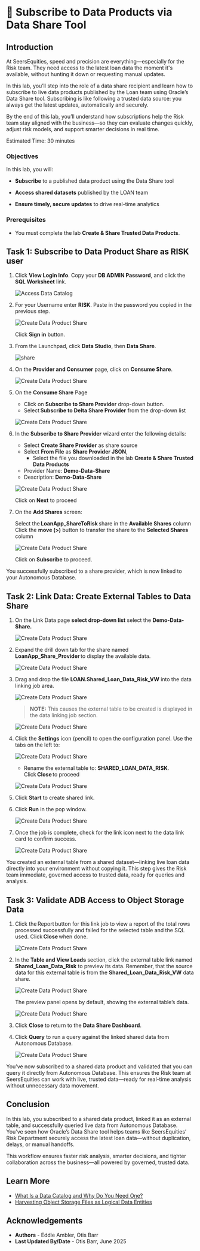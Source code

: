# 🛒 Subscribe to Data Products via Data Share Tool

## Introduction

At SeersEquities, speed and precision are everything—especially for the Risk team. They need access to the latest loan data the moment it's available, without hunting it down or requesting manual updates.

In this lab, you’ll step into the role of a data share recipient and learn how to subscribe to live data products published by the Loan team using Oracle’s Data Share tool. Subscribing is like following a trusted data source: you always get the latest updates, automatically and securely.

By the end of this lab, you’ll understand how subscriptions help the Risk team stay aligned with the business—so they can evaluate changes quickly, adjust risk models, and support smarter decisions in real time.

Estimated Time: 30 minutes

### Objectives

In this lab, you will:

* **Subscribe** to a published data product using the Data Share tool

* **Access shared datasets** published by the LOAN team

* **Ensure timely, secure updates** to drive real-time analytics

### Prerequisites

* You must complete the lab **Create & Share Trusted Data Products**.

## Task 1: Subscribe to Data Product Share as RISK user

1. Click **View Login Info**. Copy your **DB ADMIN Password**, and click the **SQL Worksheet** link.

    ![Access Data Catalog](./images/start-demo.png "Access Local Data Catalog")  

2. For your Username enter **RISK**. Paste in the password you copied in the previous step.

   ![Create Data Product Share](./images/subscribe-to-data-share-5.png )

   Click **Sign in** button.

3. From the Launchpad, click **Data Studio**, then **Data Share**.

   ![share](./images/gotoshare.png )

4. On the **Provider and Consumer** page, click on **Consume Share**.

      ![Create Data Product Share](./images/subscribe-to-data-share-8.png )

5. On the **Consume Share** Page

      * Click on **Subscribe to Share Provider** drop-down button.  
      * Select **Subscribe to Delta Share Provider** from the drop-down list  

      ![Create Data Product Share](./images/subscribe-to-delta-share-provider.png)

6. In the **Subscribe to Share Provider** wizard enter the following details:

      * Select **Create Share Provider** as share source
      * Select **From File** as **Share Provider JSON**, 
        * Select the file you downloaded in the lab  **Create & Share Trusted Data Products**
      * Provider Name: **Demo-Data-Share**  
      * Description: **Demo-Data-Share**

      ![Create Data Product Share](./images/subscribe-to-share-provider.png )

   Click on **Next** to proceed

7. On the **Add Shares** screen:

   Select the **LoanApp\_ShareToRisk** share in the **Available Shares** column  
   Click the **move (>)** button to transfer the share to the **Selected Shares** column  

   ![Create Data Product Share](./images/subscribe-to-share-provider-2.png )

   Click on **Subscribe** to proceed.

You successfully subscribed to a share provider, which is now linked to your Autonomous Database.

## Task 2: Link Data: Create External Tables to Data Share

1. On the Link Data page **select drop-down list** select the **Demo-Data-Share.**

   ![Create Data Product Share](./images/selectshareprovider.png )

2. Expand the drill down tab for the share named **LoanApp\_Share\_Provider** to display the available data.

   ![Create Data Product Share](./images/available.png )

3. Drag and drop the file **LOAN.Shared\_Loan\_Data\_Risk\_VW** into the data linking job area.

   ![Create Data Product Share](./images/select-shared-data-2.png)

      >**NOTE:** This causes the external table to be created is displayed in the data linking job section.  

   ![Create Data Product Share](./images/select-shared-data-3.png)

4. Click the **Settings** icon (pencil) to open the configuration panel. Use the tabs on the left to:

      ![Create Data Product Share](./images/editshare.png )

      * Rename the external table to: **SHARED\_LOAN\_DATA\_RISK**. Click **Close** to proceed

      ![Create Data Product Share](./images/select-shared-data-4.png )

5. Click **Start** to create shared link.

6. Click **Run** in the pop window.

      ![Create Data Product Share](./images/select-shared-data-5.png )

7. Once the job is complete, check for the link icon next to the data link card to confirm success.

      ![Create Data Product Share](./images/select-shared-data-6.png )

You created an external table from a shared dataset—linking live loan data directly into your environment without copying it. This step gives the Risk team immediate, governed access to trusted data, ready for queries and analysis.

## Task 3: Validate ADB Access to Object Storage Data

1. Click the Report button for this link job to view a report of the total rows processed successfully and failed for the selected table and the SQL used. Click **Close** when done.

   ![Create Data Product Share](./images/select-shared-data-1a.png )

2. In the **Table and View Loads** section, click the external table link named **Shared\_Loan\_Data\_Risk** to preview its data.  Remember, that the source data for this external table is from the **Shared\_Loan\_Data\_Risk\_VW** data share.

   ![Create Data Product Share](./images/select-shared-data-2a.png )

   The preview panel opens by default, showing the external table’s data.

   ![Create Data Product Share](./images/select-shared-data-3a.png )

3. Click **Close** to return to the **Data Share Dashboard**.

4. Click **Query** to run a query against the linked shared data from Autonomous Database.

   ![Create Data Product Share](./images/select-shared-data-4a.png )

You’ve now subscribed to a shared data product and validated that you can query it directly from Autonomous Database. This ensures the Risk team at SeersEquities can work with live, trusted data—ready for real-time analysis without unnecessary data movement.

## Conclusion

In this lab, you subscribed to a shared data product, linked it as an external table, and successfully queried live data from Autonomous Database. You’ve seen how Oracle’s Data Share tool helps teams like SeersEquities’ Risk Department securely access the latest loan data—without duplication, delays, or manual handoffs.

This workflow ensures faster risk analysis, smarter decisions, and tighter collaboration across the business—all powered by governed, trusted data.

## Learn More

* [What Is a Data Catalog and Why Do You Need One?](https://www.oracle.com/big-data/what-is-a-data-catalog/)
* [Harvesting Object Storage Files as Logical Data Entities](https://docs.oracle.com/en-us/iaas/data-catalog/using/logical-entities.htm)

## Acknowledgements
* **Authors** - Eddie Ambler, Otis Barr
* **Last Updated By/Date** - Otis Barr, June 2025
